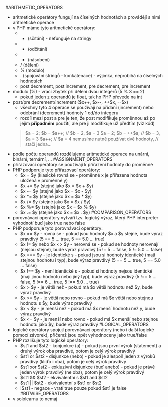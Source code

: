 #ARITHMETIC_OPERATORS
- aritmetické operátory fungují na číselných hodnotách a provádějí s nimi aritmetické operace
- v PHP máme tyto aritmetické operátory:
	- + (sčítání) - nefunguje na stringy
	- - (odčítání)
	- * (násobení)
	- / (dělení)
	- % (modulo)
	- . (spojování stringů - konkatenace) - výjimka, neprobíhá na číselných hodnotách
	- post decrement, post increment, pre decrement, pre increment
- modulo (%) - vrací zbytek při dělení dvou integerů (5 % 3 == 2)
	- pokud jeden z operandů je float, tak ho PHP převede na int
- post/pre decrement/increment (\$x++, \$x--, ++\$x, --\$x)
	- všechny tyto 4 operace se používají na přidání (increment) nebo odebrání (decrement) hodnoty 1 od/do integeru
	- rozdíl mezi post a pre je ten, že post modifikuje proměnnou až po jejím **případném** použítí, ale pre ji modifikuje už předtím (viz kód)
	> $a = 2;
	> $b = $a++;  // \$b = 2, $a = 3
	> $a = 2;
	> $b = ++\$a;  // $b = 3, $a = 3
	> $a++;  // \$a = 4 nemusíme nutně používat dvě hodnoty,
	>            // stačí jedna...
- podle počtu operandů rozdělujeme aritmetické operace na unární, binární, ternární, ...
#ASSIGNMENT_OPERATORS
- přiřazovací operátory se používají k přiřazení hodnoty do proměnné
- PHP podporuje tyto přiřazovací operátory:
	- $x = $y (klasické rovná se - proměnné x je přiřazena hodnota uložená v proměnné y)
	- $x += $y (stejné jako $x = $x + $y)
	- $x -= $y (stejné jako $x = $x - $y)
	- $x \*= $y (stejné jako $x = $x * $y)
	- $x /= $y (stejné jako $x = $x / $y)
	- $x %= $y (stejné jako $x = $x % $y)
	- $x .= $y (stejné jako $x = $x . $y)
#COMPARISON_OPERATORS
- porovnávací operátory vytváří tzv. logický výraz, který PHP interpreter vyhodnotí buď jako true nebo false
- PHP podporuje tyto porovnávací operátory:
	- $x == $y - rovná se - pokud jsou hodnoty $x a $y stejné, bude výraz pravdivý (5 == 5 ... true, 5 == 5.0 ... true)
	- $x != $y nebo \$x <> \$y - nerovná se - pokud se hodnoty nerovnají (nejsou stejné), bude výraz pravdivý (5 != 5 ... false, 5 != 5.0 ... false)
	- $x === $y - je identické s - pokud jsou si hodnoty identické (mají stejnou hodnotu i typ), bude výraz pravdivý (5 == 5 ... true, 5 == 5.0 ... false)
	- $x !== $y - není identické s - pokud si hodnoty nejsou identické (mají jinou hodnotu nebo jiný typ), bude výraz pravdivý (5 !== 5 ... false, 5 !== 6 ... true, 5 !== 5.0 ... true)
	- $x > $y - je větší než - pokud má $x větší hodnotu než $y, bude výraz pravdivý
	- $x >= $y - je větší nebo rovno - pokud má $x větší nebo stejnou hodnotu s $y, bude výraz pravdivý 
	- $x < $y - je menší než - pokud má $x menší hodnotu než y, bude výraz pravdivý 
	- $x <= $y - je menší nebo rovno - pokud má $x menší nebo stejnou hodnotu jako $y, bude výraz pravdivý 
#LOGICAL_OPERATORS
- logické operátory spojují porovnávací operátory (nebo i další logické pomocí závorek), přičemž jsou opět vyhodnoceny jako true/false
- PHP rozlišuje tyto logické operátory:
	- $st1 and $st2 - konjunkce (a) - pokud jsou první výrok (statement) a druhý výrok oba pravdivé, potom je celý výrok pravdivý
	- $st1 or $st2 - disjunkce (nebo) - pokud je alespoň jeden z výroků pravdivý (klíďo i oba), potom je celý výrok pravdivý
	- $st1 xor $st2 - exkluzivní disjunkce (buď anebo) - pokud je právě jeden výrok pravdivý (ne oba), potom je celý výrok pravdivý
	- $st1 && $st2 - ekvivalentní s $st1 and $st2
	- $st1 || $st2 - ekvivalentní s $st1 or $st2
	- !$st1 - negace - vratí true pouze pokud $st1 je false
#BITWISE_OPERATORS
- v sololearnu to nemaj



